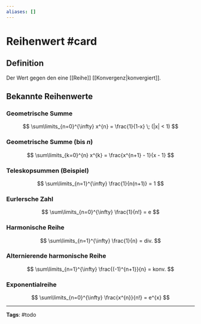 ```yaml
---
aliases: []
---
```


# Reihenwert #card
## Definition
Der Wert gegen den eine [[Reihe]] [[Konvergenz|konvergiert]].

## Bekannte Reihenwerte
### Geometrische Summe
$$
\sum\limits_{n=0}^{\infty} x^{n} = \frac{1}{1-x} \; (|x| < 1)
$$
### Geometrische Summe (bis $n$)
$$
\sum\limits_{k=0}^{n} x^{k} = \frac{x^{n+1} - 1}{x - 1}
$$
### Teleskopsummen (Beispiel)
$$
\sum\limits_{n=1}^{\infty} \frac{1}{n(n+1)} = 1
$$
### Eurlersche Zahl
$$
\sum\limits_{n=0}^{\infty} \frac{1}{n!} = e
$$
### Harmonische Reihe
$$
\sum\limits_{n=1}^{\infty} \frac{1}{n} = div.
$$
### Alternierende harmonische Reihe
$$
\sum\limits_{n=1}^{\infty} \frac{(-1)^{n+1}}{n} = konv.
$$
### Exponentialreihe
$$
\sum\limits_{n=0}^{\infty} \frac{x^{n}}{n!} = e^{x}
$$


---
**Tags**: #todo 